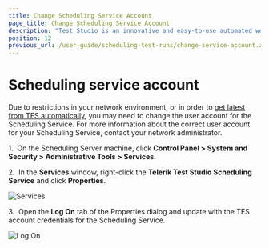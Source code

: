 ```yaml
---
title: Change Scheduling Service Account
page_title: Change Scheduling Service Account
description: "Test Studio is an innovative and easy-to-use automated web, WPF and load testing solution. Test Studio tests support essential technologies like ASP.NET AJAX, Silverlight, PHP and MVC. HTML5, Testing framework, functional testing, performance testing, load testing, exploratory testing, manual testing."
position: 12
previous_url: /user-guide/scheduling-test-runs/change-service-account.aspx, /user-guide/scheduling-test-runs/change-service-account, /user-guide/installation/change_storage_service_account.aspx
---
```

# Scheduling service account

Due to restrictions in your network environment, or in order to <a href="/features/scheduling-test-runs/schedule-execution" target="_blank">get latest from TFS automatically</a>, you may need to change the user account for the Scheduling Service. For more information about the correct user account for your Scheduling Service, contact your network administrator.

1.&nbsp; On the Scheduling Server machine, click **Control Panel > System and Security > Administrative Tools > Services**.

2.&nbsp; In the **Services** window, right-click the **Telerik Test Studio Scheduling Service** and click **Properties**.

![Services][1]

3.&nbsp; Open the **Log On** tab of the Properties dialog and update with the TFS account credentials for the Scheduling Service.

![Log On][2]

[1]: /img/features/scheduling-test-runs/change-service-account/fig1.png
[2]: /img/features/scheduling-test-runs/change-service-account/fig2.png
